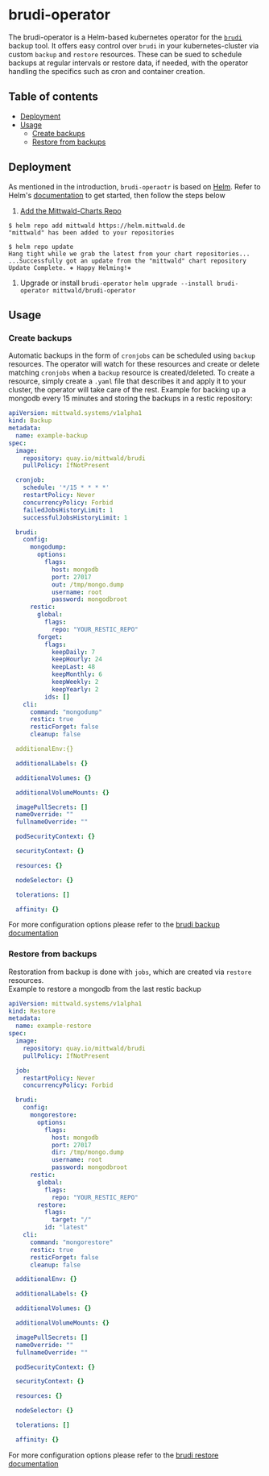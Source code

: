 # brudi-operator

The brudi-operator is a Helm-based kubernetes operator for the [`brudi`](https://github.com/mittwald/brudi) backup tool. It offers easy control over `brudi` in your kubernetes-cluster via custom `backup` and `restore` resources. These can be sued to schedule backups at regular intervals or restore data, if needed, with the operator handling the specifics such as cron and container creation.

## Table of contents

* [Deployment](#deployment)
* [Usage](#usage)
  * [Create backups](#create-backups)
  * [Restore from backups](#restore-from-backups)

## Deployment

As mentioned in the introduction, `brudi-operaotr` is based on [Helm](https://helm.sh/). Refer to Helm's [documentation](documentation) to get started, then follow the steps below

1. [Add the Mittwald-Charts Repo](https://github.com/mittwald/helm-charts)

```shell
$ helm repo add mittwald https://helm.mittwald.de
"mittwald" has been added to your repositories

$ helm repo update
Hang tight while we grab the latest from your chart repositories...
...Successfully got an update from the "mittwald" chart repository
Update Complete. ⎈ Happy Helming!⎈
```

1. Upgrade or install `brudi-operator` `helm upgrade --install brudi-operator mittwald/brudi-operator`

## Usage

### Create backups

Automatic backups in the form of `cronjobs` can be scheduled using `backup` resources. The operator will watch for these resources and create or delete matching `cronjobs` when a `backup` resource is created/deleted. To create a resource, simply create a `.yaml` file that describes it and apply it to your cluster, the operator will take care of the rest.
Example for backing up a mongodb every 15 minutes and storing the backups in a restic repository:

```yaml
apiVersion: mittwald.systems/v1alpha1
kind: Backup
metadata:
  name: example-backup
spec:
  image:
    repository: quay.io/mittwald/brudi
    pullPolicy: IfNotPresent

  cronjob:
    schedule: '*/15 * * * *'
    restartPolicy: Never
    concurrencyPolicy: Forbid
    failedJobsHistoryLimit: 1
    successfulJobsHistoryLimit: 1

  brudi:
    config:
      mongodump:
        options:
          flags:
            host: mongodb
            port: 27017
            out: /tmp/mongo.dump
            username: root
            password: mongodbroot
      restic:
        global:
          flags:
            repo: "YOUR_RESTIC_REPO"
        forget:
          flags:
            keepDaily: 7
            keepHourly: 24
            keepLast: 48
            keepMonthly: 6
            keepWeekly: 2
            keepYearly: 2
          ids: []
    cli:
      command: "mongodump"
      restic: true
      resticForget: false
      cleanup: false

  additionalEnv:{}

  additionalLabels: {}

  additionalVolumes: {}

  additionalVolumeMounts: {}

  imagePullSecrets: []
  nameOverride: ""
  fullnameOverride: ""

  podSecurityContext: {}

  securityContext: {}

  resources: {}

  nodeSelector: {}

  tolerations: []

  affinity: {}
```

For more configuration options please refer to the [brudi backup documentation](https://github.com/mittwald/brudi#sources)

### Restore from backups

Restoration from backup is done with `jobs`, which are created via `restore` resources.  
Example to restore a mongodb from the last restic backup

```yaml
apiVersion: mittwald.systems/v1alpha1
kind: Restore
metadata:
  name: example-restore
spec:
  image:
    repository: quay.io/mittwald/brudi
    pullPolicy: IfNotPresent

  job:
    restartPolicy: Never
    concurrencyPolicy: Forbid

  brudi:
    config:
      mongorestore:
        options:
          flags:
            host: mongodb
            port: 27017
            dir: /tmp/mongo.dump
            username: root
            password: mongodbroot
      restic:
        global:
          flags:
            repo: "YOUR_RESTIC_REPO"
        restore:
          flags:
            target: "/"
          id: "latest"
    cli:
      command: "mongorestore"
      restic: true
      resticForget: false
      cleanup: false

  additionalEnv: {}

  additionalLabels: {}

  additionalVolumes: {}

  additionalVolumeMounts: {}

  imagePullSecrets: []
  nameOverride: ""
  fullnameOverride: ""

  podSecurityContext: {}

  securityContext: {}

  resources: {}

  nodeSelector: {}

  tolerations: []

  affinity: {}
```

For more configuration options please refer to the [brudi restore documentation](https://github.com/mittwald/brudi#restoring-from-backup)
